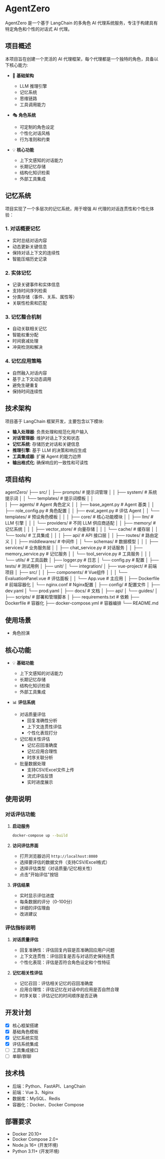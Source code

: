 # AgentZero

AgentZero 是一个基于 LangChain 的多角色 AI 代理系统服务，专注于构建具有特定角色和个性的对话式 AI 代理。

## 项目概述

本项目旨在创建一个灵活的 AI 代理框架，每个代理都是一个独特的角色，具备以下核心能力:

- 🧠 **基础架构**
  - LLM 推理引擎
  - 记忆系统
  - 思维链路
  - 工具调用能力

- 🎭 **角色系统**
  - 可定制的角色设定
  - 个性化对话风格
  - 行为准则和约束

- 💡 **核心功能**
  - 上下文感知的对话能力
  - 长期记忆存储
  - 结构化知识检索
  - 外部工具集成

## 记忆系统

项目实现了一个多层次的记忆系统，用于增强 AI 代理的对话连贯性和个性化体验：

### 1. 对话概要记忆
- 实时总结对话内容
- 动态更新关键信息
- 保持对话上下文的连续性
- 智能压缩历史记录

### 2. 实体记忆
- 记录关键事件和实体信息
- 支持时间序列检索
- 分类存储（事件、关系、属性等）
- 关联性检索和匹配

### 3. 记忆整合机制
- 自动关联相关记忆
- 智能权重分配
- 时间衰减处理
- 冲突检测和解决

### 4. 记忆应用策略
- 自然融入对话内容
- 基于上下文动态调用
- 避免生硬重复
- 保持时间连续性
  
## 技术架构

项目基于 LangChain 框架开发，主要包含以下模块:

- **输入处理器**: 负责处理和规范化用户输入
- **对话管理器**: 维护对话上下文和状态
- **记忆系统**: 存储历史对话和关键信息
- **推理引擎**: 基于 LLM 的决策和响应生成
- **工具集成器**: 扩展 Agent 的能力边界
- **输出格式化**: 确保响应的一致性和可读性

## 项目结构
agentZero/
├── src/
│   ├── prompts/                # 提示词管理
│   │   ├── system/            # 系统提示词
│   │   └── templates/         # 提示词模板
│   │   
│   ├── agents/                 # Agent 角色定义
│   │   ├── base_agent.py      # Agent 基类
│   │   ├── role_config.py     # 角色配置
│   │   ├── eval_agent.py      # 评估 Agent
│   │   └── templates/         # 预设角色模板
│   │
│   ├── core/                  # 核心功能模块
│   │   ├── llm/              # LLM 引擎
│   │   │   └── providers/    # 不同 LLM 供应商适配
│   │   ├── memory/           # 记忆系统
│   │   │   ├── vector_store/ # 向量存储
│   │   │   └── cache/        # 缓存层
│   │   └── tools/            # 工具集成
│   │
│   ├── api/                   # API 接口层
│   │   ├── routes/           # 路由定义
│   │   ├── middlewares/      # 中间件
│   │   └── schemas/          # 数据模型
│   │
│   ├── services/             # 业务服务层
│   │   ├── chat_service.py   # 对话服务
│   │   ├── memory_service.py # 记忆服务
│   │   └── tool_service.py   # 工具服务
│   │
│   └── utils/                # 工具函数
│       ├── logger.py         # 日志
│       └── config.py         # 配置
│
├── tests/                    # 测试用例
│   ├── unit/
│   └── integration/
│
├── vue-project/              # 前端项目
│   ├── src/
│   │   ├── components/      # Vue组件
│   │   │   └── EvaluationPanel.vue  # 评估面板
│   │   └── App.vue         # 主应用
│   ├── Dockerfile          # 前端容器化
│   └── nginx.conf          # Nginx配置
│
├── config/                   # 配置文件
│   ├── dev.yaml
│   └── prod.yaml
│
├── docs/                     # 文档
│   ├── api/
│   └── guides/
│
├── scripts/                  # 部署和管理脚本
│
├── requirements.txt          # 依赖
├── Dockerfile               # 容器化
├── docker-compose.yml       # 容器编排
└── README.md

## 使用场景
- 角色扮演

## 核心功能

- 💡 **基础功能**
  - 上下文感知的对话能力
  - 长期记忆存储
  - 结构化知识检索
  - 外部工具集成

- 📊 **评估系统**
  - 对话质量评估
    - 回复准确性分析
    - 上下文连贯性评估
    - 个性化表现打分
  - 记忆相关性评估
    - 记忆召回准确度
    - 记忆应用合理性
    - 时序关联分析
  - 批量数据处理
    - 支持CSV/Excel文件上传
    - 流式评估反馈
    - 实时进度展示

## 使用说明

### 对话评估功能

1. **启动服务**
   ```bash
   docker-compose up --build
   ```

2. **访问评估界面**
   - 打开浏览器访问 `http://localhost:8080`
   - 选择要评估的数据文件（支持CSV/Excel格式）
   - 选择评估类型（对话质量/记忆相关性）
   - 点击"开始评估"按钮

3. **评估结果**
   - 实时显示评估进度
   - 每条数据的评分（0-100分）
   - 详细的评估理由
   - 改进建议

### 评估指标说明

1. **对话质量评估**
   - 回复准确性：评估回复内容是否准确回应用户问题
   - 上下文连贯性：评估回复是否与对话历史保持连贯
   - 个性化表现：评估是否符合角色设定和个性特征

2. **记忆相关性评估**
   - 记忆召回：评估相关记忆的召回准确度
   - 应用合理性：评估记忆在对话中的应用是否自然合理
   - 时序关联：评估记忆的时间顺序是否正确

## 开发计划

- [x] 核心框架搭建
- [x] 基础角色模板
- [x] 记忆系统实现
- [x] 评估系统集成
- [ ] 工具集成接口
- [ ] 单聊/群聊

## 技术栈

- 后端：Python、FastAPI、LangChain
- 前端：Vue 3、Nginx
- 数据库：MySQL、Redis
- 容器化：Docker、Docker Compose

## 部署要求

- Docker 20.10+
- Docker Compose 2.0+
- Node.js 16+ (开发环境)
- Python 3.11+ (开发环境)



